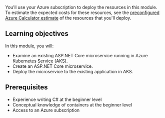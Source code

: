 You'll use your Azure subscription to deploy the resources in this module. To estimate the expected costs for these resources, see the [preconfigured Azure Calculator estimate](https://aka.ms/microservices-aspnet-core-estimate?azure-portal=true) of the resources that you'll deploy.

## Learning objectives

In this module, you will:

* Examine an existing ASP.NET Core microservice running in Azure Kubernetes Service (AKS).
* Create an ASP.NET Core microservice.
* Deploy the microservice to the existing application in AKS.

## Prerequisites

* Experience writing C# at the beginner level
* Conceptual knowledge of containers at the beginner level
* Access to an Azure subscription
